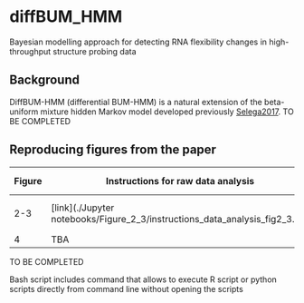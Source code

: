 # diffBUM_HMM
Bayesian modelling approach for detecting RNA flexibility changes in high-throughput structure probing data

## Background 
DiffBUM-HMM (differential BUM-HMM) is a natural extension of the beta-uniform mixture hidden Markov model developed previously [Selega2017](https://pubmed.ncbi.nlm.nih.gov/27819660/). TO BE COMPLETED

## Reproducing figures from the paper
| Figure | Instructions for raw data analysis | Jupyter Notebook for figure generation |
|   ------------- |-------------        | -------------|
| 2-3  | [link](./Jupyter notebooks/Figure_2_3/instructions_data_analysis_fig2_3.txt)  | [notebook](./Jupyter notebooks/Figure_2_3/Plotting 5'ETS and 35S data.ipynb)  |
| 4    | TBA    | TBA     |
TO BE COMPLETED

Bash script includes command that allows to execute R script or python scripts directly from command line without opening the scripts

